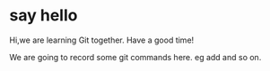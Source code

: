 # say hello
Hi,we are learning Git together.
Have a good time!

We are going to record some git commands here. eg add and so on.

